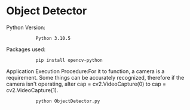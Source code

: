 # Object Detector
Python Version: 
               
               Python 3.10.5

Packages used:

               pip install opencv-python
               
Application Execution Procedure:For it to function, a camera is a requirement. Some things can be accurately recognized, therefore if the camera isn't operating, alter cap = cv2.VideoCapture(0) to cap = cv2.VideoCapture(1).
             
               python ObjectDetector.py
